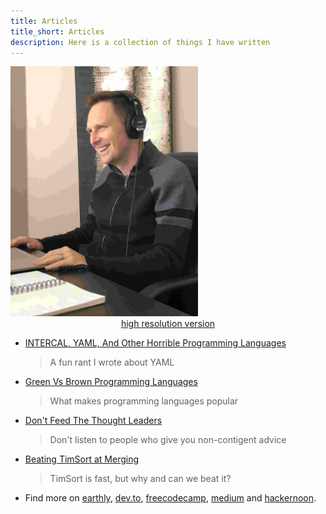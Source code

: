 ```yaml
---
title: Articles
title_short: Articles
description: Here is a collection of things I have written
---
```

<div class="row">
<div class="col-md-4">
<img src="/images/profiles/IMG_1206_web.jpg" height="400px" width="300px" alt="Adam Bell"><br/>
<center><a href="/images/profiles/IMG_1206.jpg">high resolution version</a></center>
</div>
<div class="col-md-8">

- [INTERCAL, YAML, And Other Horrible Programming Languages](https://earthly.dev/blog/intercal-yaml-and-other-horrible-programming-languages/)

    >  A fun rant I wrote about YAML

- [Green Vs Brown Programming Languages](https://earthly.dev/blog/brown-green-language/)

    >  What makes programming languages popular

- [Don't Feed The Thought Leaders](https://earthly.dev/blog/thought-leaders/)

    >  Don't listen to people who give you non-contigent advice

- [Beating TimSort at Merging](https://earthly.dev/blog/python-timsort-merge/)

    >  TimSort is fast, but why and can we beat it?

- Find more on [earthly](https://earthly.dev/blog/authors/adam/), [dev.to](https://dev.to/adamgordonbell), [freecodecamp](https://www.freecodecamp.org/news/author/adam-gordon-bell/), [medium](https://medium.com/@adamgordonbell) and [hackernoon](https://hackernoon.com/u/adamgordonbell).

 </div>
 </div>
